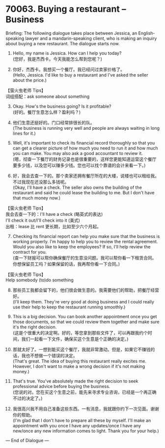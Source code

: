 # 70063. Buying a restaurant – Business

Briefing: The following dialogue takes place between Jessica, an English-speaking lawyer and a mandarin-speaking client, who is making an inquiry about buying a new restaurant. The dialogue starts now.

1. Hello, my name is Jessica. How can I help you today?  
(您好，我是杰西卡。今天我能怎么帮到您呢？)

2. 你好，杰西卡。我想买一个餐厅。我已经问过卖家价格了。  
(Hello, Jessica. I'd like to buy a restaurant and I've asked the seller about the price.)

【萤火虫老师 Tips】  
词组搭配：ask someone about something

3. Okay. How's the business going? Is it profitable?  
(好的。餐厅生意怎么样？盈利吗？)

4. 他们生意还挺好的。门口经常排很长的队。  
(The business is running very well and people are always waiting in long lines for it.)

5. Well, it's important to check its financial record thoroughly so that you can get a clearer picture of how much you need to run it and how much you can make. You may also ask a good accountant to review it.  
(嗯，彻查一下餐厅的财务记录也是很重要的，这样您更能知道运营这个餐厅要多少钱，以及您可以赚多少钱。您也可以找个靠谱的会计来看一下。)

6. 好，我会去查一下的。那个卖家还拥有餐厅所在的大楼，说楼也可以租给我。不过我现在还没那么多钱呢。  
(Okay, I'll have a check. The seller also owns the building of the restaurant and said he could lease the building to me. But I don't have that much money now.)

【萤火虫老师 Tips】  
我会去查一下的：I'll have a check (略英式的表达)  
I'll check it out/I'll check into it (美式)  
出租：lease 比 rent 更长期，比如至少六个月起。

7. Checking its financial report can help you make sure that the business is working properly. I'm happy to help you to review the rental agreement. Would you also like to keep the employees? If so, I'll help review the contract for you.  
(查一下财报可以帮你确保餐厅的生意没问题。我可以帮你看一下租赁合同。你想保留员工吗？如果保留的话，我再帮你看一下合同。)

【萤火虫老师 Tips】  
Help somebody (to)do something

8. 那些员工我都会留下的，他们很会做生意的。我需要他们的帮助，把餐厅经营好。  
(I'll keep them. They're very good at doing business and I could really use their help to keep the restaurant running smoothly.)

9. This is a big decision. You can book another appointment once you get those documents, so that we could review them together and make sure it's the right decision.  
(这是个很重大的决定啊。好的，等您拿到那些文件了，可以再跟我约个时间，我们一起看一下文件，确保买这个生意是个正确的决定。)

10. 那就太好了。一想到能买这个餐厅，我就非常激动。但是，如果它不赚钱的话，我也不想做一个错误的决定。  
(That's great. The idea of buying this restaurant really excites me. However, I don't want to make a wrong decision if it's not making money.)

11. That's true. You've absolutely made the right decision to seek professional advice before buying the business.  
(您说的对。您在买这个生意之前，能先来寻求专业咨询，已经是一个再正确不过的决定了。)

12. 我很高兴我不用自己准备这些东西。一有消息，我就跟你约下一次见面。谢谢你的帮助。  
(I'm glad that I don't have to prepare all these by myself. I'll make an appointment with you once I have any updates/once I have any new/once any new information comes to light. Thank you for your help.)

— End of Dialogue —